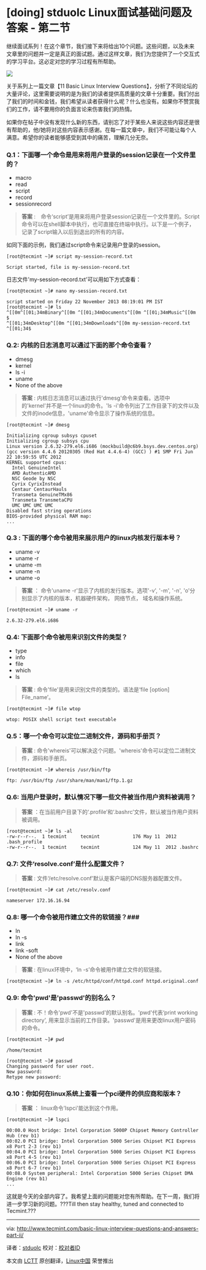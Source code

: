 ﻿[doing] stduolc
Linux面试基础问题及答案 - 第二节
================================================================================
继续面试系列！在这个章节，我们接下来将给出10个问题。这些问题，以及未来文章里的问题并一定是真正的面试题。通过这样文章，我们为您提供了一个交互式的学习平台。这必定对您的学习过程有所帮助。

![](http://www.tecmint.com/wp-content/uploads/2013/11/Basic-Interview-Questions-2.png)

关于系列上一篇文章【11 Basic Linux Interview Questions】，分析了不同论坛的大量评论，这里需要说明的是为我们的读者提供高质量的文章十分重要。我们付出了我们的时间和金钱，我们希望从读者获得什么呢？什么也没有。如果你不赞赏我们的工作，请不要用你的负面言论来伤害我们的热情。

如果你在帖子中没有发现什么新的东西，请别忘了对于某些人来说这些内容还是很有帮助的，他/她将对这些内容表示感谢。在每一篇文章中，我们不可能让每个人满意。希望你的读者能够感受到其中的痛苦，理解几分无奈。

### Q.1：下面哪一个命令是用来将用户登录的session记录在一个文件里的？ ###
- macro
- read
- script
- record
- sessionrecord

>**答案** :　命令‘script’是用来将用户登录session记录在一个文件里的。Script命令可以在shell脚本中执行，也可直接在终端中执行。以下是一个例子，记录了script输入以后到退出的所有的内容。

如同下面的示例，我们通过script命令来记录用户登录的session。

    [root@tecmint ~]# script my-session-record.txt
    
    Script started, file is my-session-record.txt

日志文件'my-session-record.txt'可以用如下方式查看：

    [root@tecmint ~]# nano my-session-record.txt
    
    script started on Friday 22 November 2013 08:19:01 PM IST
    [root@tecmint ~]# ls
    ^[[0m^[[01;34mBinary^[[0m ^[[01;34mDocuments^[[0m ^[[01;34mMusic^[[0m $
    ^[[01;34mDesktop^[[0m ^[[01;34mDownloads^[[0m my-session-record.txt ^[[01;34$

###  Q.2: 内核的日志消息可以通过下面的那个命令查看？ ###

- dmesg
- kernel
- ls -i
- uname
- None of the above

> **答案** : 内核日志消息可以通过执行'dmesg'命令来查看。选项中的'kernel'并不是一个linux的命令。'ls -i'命令列出了工作目录下的文件以及文件的inode信息，'uname'命令显示了操作系统的信息。

    [root@tecmint ~]# dmesg
    
    Initializing cgroup subsys cpuset
    Initializing cgroup subsys cpu
    Linux version 2.6.32-279.el6.i686 (mockbuild@c6b9.bsys.dev.centos.org) (gcc version 4.4.6 20120305 (Red Hat 4.4.6-4) (GCC) ) #1 SMP Fri Jun 22 10:59:55 UTC 2012
    KERNEL supported cpus:
      Intel GenuineIntel
      AMD AuthenticAMD
      NSC Geode by NSC
      Cyrix CyrixInstead
      Centaur CentaurHauls
      Transmeta GenuineTMx86
      Transmeta TransmetaCPU
      UMC UMC UMC UMC
    Disabled fast string operations
    BIOS-provided physical RAM map:
    ...

###  Q.3 : 下面的哪个命令被用来展示用户的linux内核发行版本号？ ###

- uname -v
- uname -r
- uname -m
- uname -n
- uname -o

> **答案** ： 命令'uname -r'显示了内核的发行版本。选项'-v', '-m', '-n', 'o'分别显示了内核的版本，机器硬件架构， 网络节点， 域名和操作系统。

    [root@tecmint ~]# uname -r
    
    2.6.32-279.el6.i686

###  Q.4: 下面那个命令被用来识别文件的类型？ ###

- type
- info
- file
- which
- ls

> **答案** : 命令'file'是用来识别文件的类型的。语法是‘file [option] File_name’。

    [root@tecmint ~]# file wtop
    
    wtop: POSIX shell script text executable

	
### Q.5：哪一个命令可以定位二进制文件，源码和手册页？ ###

> **答案** : 命令'whereis'可以解决这个问题。'whereis'命令可以定位二进制文件，源码和手册页。

    [root@tecmint ~]# whereis /usr/bin/ftp
    
    ftp: /usr/bin/ftp /usr/share/man/man1/ftp.1.gz

### Q.6: 当用户登录时，默认情况下哪一些文件被当作用户资料被调用？ ###

> **答案** ：在当前用户目录下的‘.profile’和‘.bashrc’文件，默认被当作用户资料被调用。

    [root@tecmint ~]# ls -al
    -rw-r--r--.  1 tecmint     tecmint            176 May 11  2012 .bash_profile
    -rw-r--r--.  1 tecmint     tecmint            124 May 11  2012 .bashrc

### Q.7: 文件‘resolve.conf’是什么配置文件？ ###

> **答案** : 文件‘/etc/resolve.conf’默认是客户端的DNS服务器配置文件。

    [root@tecmint ~]# cat /etc/resolv.conf
    
    nameserver 172.16.16.94

### Q.8: 哪一个命令被用作建立文件的软链接？###

- ln
- ln -s
- link
- link -soft
- None of the above

> **答案** : 在linux环境中，‘ln -s’命令被用作建立文件的软链接。

    [root@tecmint ~]# ln -s /etc/httpd/conf/httpd.conf httpd.original.conf

### Q.9: 命令'pwd'是'passwd'的别名么？ ###

> **答案** : 不！命令'pwd'不是'passwd'的默认别名。'pwd'代表‘print working directory’, 用来显示当前的工作目录。'passwd'是用来更改linux用户密码的命令。

    [root@tecmint ~]# pwd
    
    /home/tecmint

    [root@tecmint ~]# passwd
    Changing password for user root.
    New password:
    Retype new password:

### Q.10：你如何在linux系统上查看一个pci硬件的供应商和版本？ ###

> **答案** ： linux命令'lspci'能达到这个作用。

    [root@tecmint ~]# lspci
    
    00:00.0 Host bridge: Intel Corporation 5000P Chipset Memory Controller Hub (rev b1)
    00:02.0 PCI bridge: Intel Corporation 5000 Series Chipset PCI Express x8 Port 2-3 (rev b1)
    00:04.0 PCI bridge: Intel Corporation 5000 Series Chipset PCI Express x8 Port 4-5 (rev b1)
    00:06.0 PCI bridge: Intel Corporation 5000 Series Chipset PCI Express x8 Port 6-7 (rev b1)
    00:08.0 System peripheral: Intel Corporation 5000 Series Chipset DMA Engine (rev b1)
    ...

这就是今天的全部内容了。我希望上面的问题能对您有所帮助。在下一周，我们将进一步学习新的问题。???Till then stay healthy, tuned and connected to Tecmint.???

--------------------------------------------------------------------------------

via: http://www.tecmint.com/basic-linux-interview-questions-and-answers-part-ii/

译者：[stduolc](https://github.com/stduolc) 校对：[校对者ID](https://github.com/校对者ID)

本文由 [LCTT](https://github.com/LCTT/TranslateProject) 原创翻译，[Linux中国](http://linux.cn/) 荣誉推出

[1]:http://www.tecmint.com/basic-linux-interview-questions-and-answers/